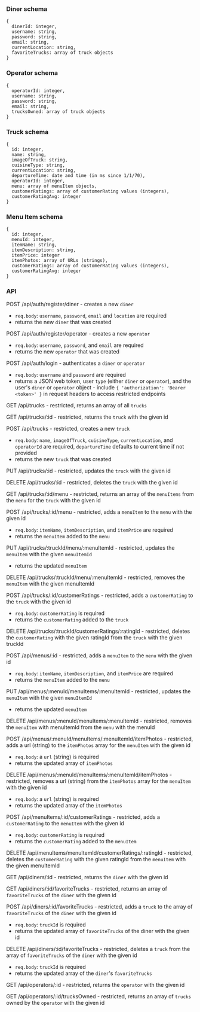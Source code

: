 ### Diner schema

    {
      dinerId: integer,
      username: string,
      password: string,
      email: string,
      currentLocation: string,
      favoriteTrucks: array of truck objects
    }

### Operator schema

    {
      operatorId: integer,
      username: string,
      password: string,
      email: string,
      trucksOwned: array of truck objects
    }

### Truck schema

    {
      id: integer,
      name: string,
      imageOfTruck: string,
      cuisineType: string,
      currentLocation: string,
      departureTime: date and time (in ms since 1/1/70),
      operatorId: integer,
      menu: array of menuItem objects,
      customerRatings: array of customerRating values (integers),
      customerRatingAvg: integer
    }

### Menu Item schema

    {
      id: integer,
      menuId: integer,
      itemName: string,
      itemDescription: string,
      itemPrice: integer
      itemPhotos: array of URLs (strings),
      customerRatings: array of customerRating values (integers),
      customerRatingAvg: integer
    }

### API

POST /api/auth/register/diner - creates a new `diner`

- `req.body`: `username`, `password`, `email` and `location` are required
- returns the new `diner` that was created

POST /api/auth/register/operator - creates a new `operator`

- `req.body`: `username`, `password`, and `email` are required
- returns the new `operator` that was created

POST /api/auth/login - authenticates a `diner` or `operator`

- `req.body`: `username` and `password` are required
- returns a JSON web token, user `type` (either `diner` or `operator`), and the user's `diner` or `operator` object - include `{ 'authorization': 'Bearer <token>' }` in request headers to access restricted endpoints

GET /api/trucks - restricted, returns an array of all `trucks`

GET /api/trucks/:id - restricted, returns the `truck` with the given id

POST /api/trucks - restricted, creates a new `truck`

- `req.body`: `name`, `imageOfTruck`, `cuisineType`, `currentLocation`, and `operatorId` are required, `departureTime` defaults to current time if not provided
- returns the new `truck` that was created

PUT /api/trucks/:id - restricted, updates the `truck` with the given id

DELETE /api/trucks/:id - restricted, deletes the `truck` with the given id

GET /api/trucks/:id/menu - restricted, returns an array of the `menuItems` from the `menu` for the `truck` with the given id

POST /api/trucks/:id/menu - restricted, adds a `menuItem` to the `menu` with the given id

- `req.body`: `itemName`, `itemDescription`, and `itemPrice` are required
- returns the `menuItem` added to the `menu`

PUT /api/trucks/:truckId/menu/:menuItemId - restricted, updates the `menuItem` with the given `menuItemId`

- returns the updated `menuItem`

DELETE /api/trucks/:truckId/menu/:menuItemId - restricted, removes the `menuItem` with the given menuItemId

POST /api/trucks/:id/customerRatings - restricted, adds a `customerRating` to the `truck` with the given id

- `req.body`: `customerRating` is required
- returns the `customerRating` added to the `truck`

DELETE /api/trucks/:truckId/customerRatings/:ratingId - restricted, deletes the `customerRating` with the given ratingId from the `truck` with the given truckId

POST /api/menus/:id - restricted, adds a `menuItem` to the `menu` with the given id

- `req.body`: `itemName`, `itemDescription`, and `itemPrice` are required
- returns the `menuItem` added to the `menu`

PUT /api/menus/:menuId/menuItems/:menuItemId - restricted, updates the `menuItem` with the given `menuItemId`

- returns the updated `menuItem`

DELETE /api/menus/:menuId/menuItems/:menuItemId - restricted, removes the `menuItem` with menuItemId from the `menu` with the menuId

POST /api/menus/:menuId/menuItems/:menuItemId/itemPhotos - restricted, adds a url (string) to the `itemPhotos` array for the `menuItem` with the given id

- `req.body`: a `url` (string) is required
- returns the updated array of `itemPhotos`

DELETE /api/menus/:menuId/menuItems/:menuItemId/itemPhotos - restricted, removes a url (string) from the `itemPhotos` array for the `menuItem` with the given id

- `req.body`: a `url` (string) is required
- returns the updated array of the `itemPhotos`

POST /api/menuItems/:id/customerRatings - restricted, adds a `customerRating` to the `menuItem` with the given id

- `req.body`: `customerRating` is required
- returns the `customerRating` added to the `menuItem`

DELETE /api/menuItems/menuItemId/customerRatings/:ratingId - restricted, deletes the `customerRating` with the given ratingId from the `menuItem` with the given menuItemId

GET /api/diners/:id - restricted, returns the `diner` with the given id

GET /api/diners/:id/favoriteTrucks - restricted, returns an array of `favoriteTrucks` of the `diner` with the given id

POST /api/diners/:id/favoriteTrucks - restricted, adds a `truck` to the array of `favoriteTrucks` of the `diner` with the given id

- `req.body`: `truckId` is required
- returns the updated array of `favoriteTrucks` of the diner with the given id

DELETE /api/diners/:id/favoriteTrucks - restricted, deletes a `truck` from the array of `favoriteTrucks` of the `diner` with the given id

- `req.body`: `truckId` is required
- returns the updated array of the `diner`'s `favoriteTrucks`

GET /api/operators/:id - restricted, returns the `operator` with the given id

GET /api/operators/:id/trucksOwned - restricted, returns an array of `trucks` owned by the `operator` with the given id
